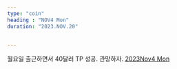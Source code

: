 ```yaml
---
type: "coin"
heading : "NOV4 Mon"
duration: "2023.NOV.20"


---
```

 


월요일 출근하면서 40달러 TP 성공. 관망하자. 
[2023Nov4 Mon](/todo/images/Document2023NOV4-Mon.pdf)




